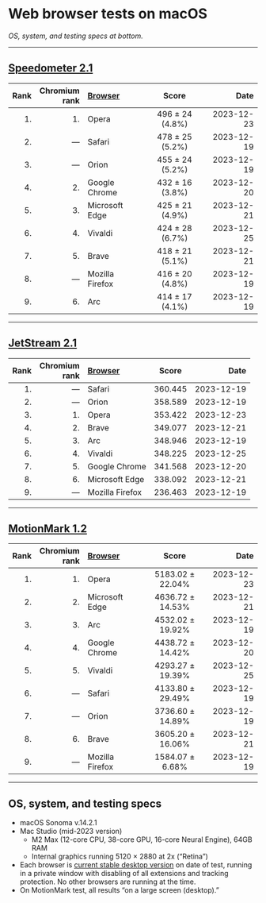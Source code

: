 # Web browser tests on macOS

*OS, system, and testing specs at bottom.*

----

## [Speedometer 2.1](https://browserbench.org/Speedometer2.1/)

| Rank | Chromium<br>rank | [Browser](/browsers.md) | Score | Date |
|--:|--:|:--|:-:|--:|
| 1. | 1. | Opera | 496 ± 24 (4.8%) | 2023-12-23 |
| 2. | &mdash; | Safari  | 478 ± 25 (5.2%) | 2023-12-19 |
| 3. | &mdash; | Orion | 455 ± 24 (5.2%) | 2023-12-19 |
| 4. | 2. | Google Chrome | 432 ± 16 (3.8%) | 2023-12-20 |
| 5. | 3. | Microsoft Edge | 425 ± 21 (4.9%) | 2023-12-21 |
| 6. | 4. | Vivaldi | 424 ± 28 (6.7%) | 2023-12-25 |
| 7. | 5. | Brave | 418 ± 21 (5.1%) | 2023-12-21 |
| 8. | &mdash; | Mozilla Firefox | 416 ± 20 (4.8%) | 2023-12-19 |
| 9. | 6. | Arc | 414 ± 17 (4.1%) | 2023-12-19 |

----

## [JetStream 2.1](https://browserbench.org/JetStream/)

| Rank | Chromium<br>rank | [Browser](/browsers.md) | Score | Date |
|--:|--:|:--|:-:|--:|
| 1. | &mdash; | Safari | 360.445 | 2023-12-19 |
| 2. | &mdash; | Orion | 358.589 | 2023-12-19 |
| 3. | 1. | Opera | 353.422 | 2023-12-23 |
| 4. | 2. | Brave | 349.077 | 2023-12-21 |
| 5. | 3. | Arc | 348.946 | 2023-12-19 |
| 6. | 4. | Vivaldi | 348.225 | 2023-12-25 |
| 7. | 5. | Google Chrome | 341.568 | 2023-12-20 |
| 8. | 6. | Microsoft Edge | 338.092 | 2023-12-21 |
| 9. | &mdash; | Mozilla Firefox | 236.463 | 2023-12-19 |

----

## [MotionMark 1.2](https://browserbench.org/MotionMark1.2/)

| Rank | Chromium<br>rank | [Browser](/browsers.md) | Score | Date |
|--:|--:|:--|:-:|--:|
| 1. | 1. | Opera | 5183.02 ± 22.04% | 2023-12-23 |
| 2. | 2. | Microsoft Edge | 4636.72 ± 14.53% | 2023-12-21 |
| 3. | 3. | Arc | 4532.02 ± 19.92% | 2023-12-19 |
| 4. | 4. | Google Chrome | 4438.72 ± 14.42% | 2023-12-20 |
| 5. | 5. | Vivaldi | 4293.27 ± 19.39% | 2023-12-25 |
| 6. | &mdash; | Safari | 4133.80 ± 29.49% | 2023-12-19 |
| 7. | &mdash; | Orion | 3736.60 ± 14.89% | 2023-12-19 |
| 8. | 6. | Brave | 3605.20 ± 16.06% | 2023-12-21 |
| 9. | &mdash; | Mozilla Firefox | 1584.07 ± 6.68% | 2023-12-19 |

----

## OS, system, and testing specs

- macOS Sonoma v.14.2.1
- Mac Studio (mid-2023 version)
  - M2 Max (12-core CPU, 38-core GPU, 16-core Neural Engine), 64GB RAM
  - Internal graphics running 5120 × 2880 at 2x (“Retina”)
- Each browser is [current stable desktop version](/browsers.md) on date of test, running in a private window with disabling of all extensions and tracking protection. No other browsers are running at the time.
- On MotionMark test, all results “on a large screen (desktop).”

<!--
----

### *Raw data*

*(Unformatted for Markdown; best viewed in “raw” form on GH/GL.)*

#### Speedometer raw data

Google Chrome v.120.0.6099.129 (Official Build) (arm64)
2023-12-20
Arithmetic Mean: 432 ± 16 (3.8%)

Brave v.1.61.109 Chromium: 120.0.6099.144 (Official Build) (arm64)
2023-12-21
Arithmetic Mean: 418 ± 21 (5.1%)

Mozilla Firefox v.121.0 (64-bit)
2023-12-19
Arithmetic Mean: 416 ± 20 (4.8%)

Safari v.17.2.1 (19617.1.17.11.12)
2023-12-19
Arithmetic Mean: 478 ± 25 (5.2%)

Microsoft Edge v.120.0.2210.91 (Official build) (arm64)
Chromium v.120.0.6099.130
2023-12-21
Arithmetic Mean: 425 ± 21 (4.9%)

Arc v.1.21.1 (44329)
Chromium v.120.0.6099.109 (Official Build) (arm64)
2023-12-19
Arithmetic Mean: 414 ± 17 (4.1%)

Orion v.0.99.126.4.1-beta (WebKit 618.1.2)
2023-12-19
Arithmetic Mean: 455 ± 24 (5.2%)

Vivaldi v.6.5.3206.48 (Stable channel) (arm64)
Chromium v.120.0.6099.121
2023-12-25
Arithmetic Mean: 424 ± 28 (6.7%)

Opera v.106.0.4998.19 (arm64)
Chromium v.120.0.6099.130
2023-12-23
Arithmetic Mean: 496 ± 24 (4.8%)


#### JetStream raw data

Google Chrome v.120.0.6099.129 (Official Build) (arm64)
2023-12-20
Score: 341.568

Brave v.1.61.109 Chromium: 120.0.6099.144 (Official Build) (arm64)
2023-12-21
Score: 349.077

Mozilla Firefox v.121.0 (64-bit)
2023-12-19
Score: 236.463

Safari v.17.2.1 (19617.1.17.11.12)
2023-12-19
Score: 360.445

Microsoft Edge v.120.0.2210.91 (Official build) (arm64)
Chromium v.120.0.6099.130
2023-12-21
Score: 338.092

Arc v.1.21.1 (44329)
Chromium v.120.0.6099.109 (Official Build) (arm64)
2023-12-19
Score: 348.946

Orion v.0.99.126.4.1-beta (WebKit 618.1.2)
2023-12-19
Score: 358.589

Vivaldi v.6.5.3206.48 (Stable channel) (arm64)
Chromium v.120.0.6099.121
2023-12-25
Score: 348.225

Opera v.106.0.4998.19 (arm64)
Chromium v.120.0.6099.130
2023-12-23
Score: 353.422


#### MotionMark raw data

Google Chrome v.120.0.6099.129 (Official Build) (arm64)
2023-12-20
Score: 4438.72 ± 14.42%

Brave v.1.61.109 Chromium: 120.0.6099.144 (Official Build) (arm64)
2023-12-21
Score: 3605.20 ± 16.06%

Mozilla Firefox v.121.0 (64-bit)
2023-12-19
Score: 1584.07 ± 6.68%

Safari v.17.2.1 (19617.1.17.11.12)
2023-12-19
Score: 4133.80 ± 29.49%

Microsoft Edge v.120.0.2210.91 (Official build) (arm64)
Chromium v.120.0.6099.130
2023-12-21
Score: 4636.72 ± 14.53%

Arc v.1.21.1 (44329)
Chromium v.120.0.6099.109 (Official Build) (arm64)
2023-12-19
Score: 4532.02 ± 19.92%

Orion v.0.99.126.4.1-beta (WebKit 618.1.2)
2023-12-19
Score: 3736.60 ± 14.89%

Vivaldi v.6.5.3206.48 (Stable channel) (arm64)
Chromium v.120.0.6099.121
2023-12-25
Score: 4293.27 ± 19.39%

Opera v.106.0.4998.19 (arm64)
Chromium v.120.0.6099.130
2023-12-23
Score: 5183.02 ± 22.04%

-->